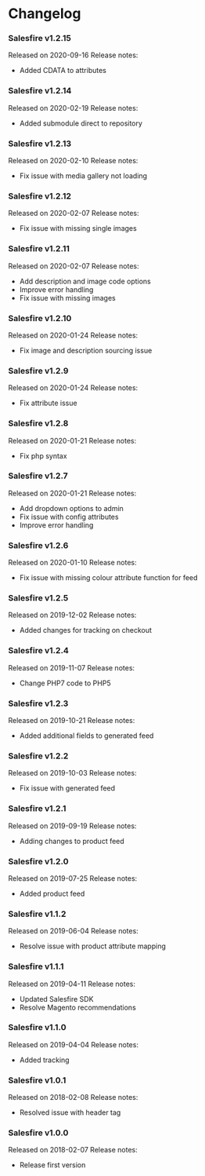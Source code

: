 # Changelog

### Salesfire v1.2.15
Released on 2020-09-16
Release notes:

- Added CDATA to attributes

### Salesfire v1.2.14
Released on 2020-02-19
Release notes:

- Added submodule direct to repository


### Salesfire v1.2.13
Released on 2020-02-10
Release notes:

- Fix issue with media gallery not loading


### Salesfire v1.2.12
Released on 2020-02-07
Release notes:

- Fix issue with missing single images


### Salesfire v1.2.11
Released on 2020-02-07
Release notes:

- Add description and image code options
- Improve error handling
- Fix issue with missing images


### Salesfire v1.2.10
Released on 2020-01-24
Release notes:

- Fix image and description sourcing issue


### Salesfire v1.2.9
Released on 2020-01-24
Release notes:

- Fix attribute issue


### Salesfire v1.2.8
Released on 2020-01-21
Release notes:

- Fix php syntax


### Salesfire v1.2.7
Released on 2020-01-21
Release notes:

- Add dropdown options to admin
- Fix issue with config attributes
- Improve error handling


### Salesfire v1.2.6
Released on 2020-01-10
Release notes:

- Fix issue with missing colour attribute function for feed


### Salesfire v1.2.5
Released on 2019-12-02
Release notes:

- Added changes for tracking on checkout


### Salesfire v1.2.4
Released on 2019-11-07
Release notes:

- Change PHP7 code to PHP5


### Salesfire v1.2.3
Released on 2019-10-21
Release notes:

- Added additional fields to generated feed


### Salesfire v1.2.2
Released on 2019-10-03
Release notes:

- Fix issue with generated feed


### Salesfire v1.2.1
Released on 2019-09-19
Release notes:

- Adding changes to product feed


### Salesfire v1.2.0
Released on 2019-07-25
Release notes:

- Added product feed


### Salesfire v1.1.2
Released on 2019-06-04
Release notes:

- Resolve issue with product attribute mapping


### Salesfire v1.1.1
Released on 2019-04-11
Release notes:

- Updated Salesfire SDK
- Resolve Magento recommendations


### Salesfire v1.1.0
Released on 2019-04-04
Release notes:

- Added tracking


### Salesfire v1.0.1
Released on 2018-02-08
Release notes:

- Resolved issue with header tag


### Salesfire v1.0.0
Released on 2018-02-07
Release notes:

- Release first version
